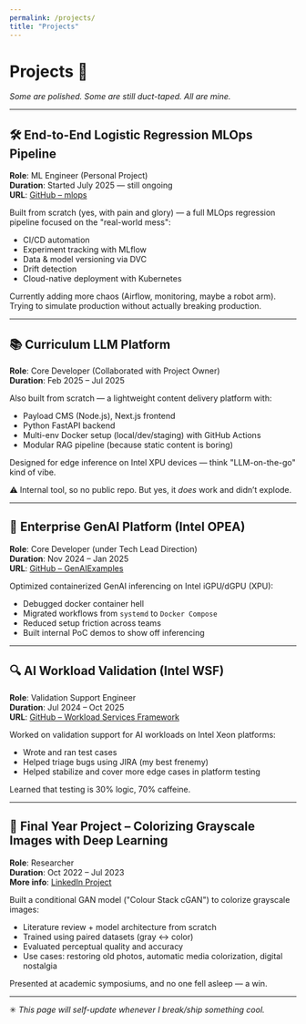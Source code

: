 ```yaml
---
permalink: /projects/
title: "Projects"
---
```


# Projects 🚧  
*Some are polished. Some are still duct-taped. All are mine.*

---

## 🛠️ End-to-End Logistic Regression MLOps Pipeline  
**Role**: ML Engineer (Personal Project)  
**Duration**: Started July 2025 — still ongoing  
**URL**: [GitHub – mlops](https://github.com/shisian512/mlops)

Built from scratch (yes, with pain and glory) — a full MLOps regression pipeline focused on the "real-world mess":  
- CI/CD automation  
- Experiment tracking with MLflow  
- Data & model versioning via DVC  
- Drift detection  
- Cloud-native deployment with Kubernetes  

Currently adding more chaos (Airflow, monitoring, maybe a robot arm). Trying to simulate production without actually breaking production.

---

## 📚 Curriculum LLM Platform  
**Role**: Core Developer (Collaborated with Project Owner)  
**Duration**: Feb 2025 – Jul 2025  

Also built from scratch — a lightweight content delivery platform with:  
- Payload CMS (Node.js), Next.js frontend  
- Python FastAPI backend  
- Multi-env Docker setup (local/dev/staging) with GitHub Actions  
- Modular RAG pipeline (because static content is boring)

Designed for edge inference on Intel XPU devices — think "LLM-on-the-go" kind of vibe.

⚠️ Internal tool, so no public repo. But yes, it *does* work and didn’t explode.

---

## 🧠 Enterprise GenAI Platform (Intel OPEA)  
**Role**: Core Developer (under Tech Lead Direction)  
**Duration**: Nov 2024 – Jan 2025  
**URL**: [GitHub – GenAIExamples](https://github.com/opea-project/GenAIExamples)

Optimized containerized GenAI inferencing on Intel iGPU/dGPU (XPU):  
- Debugged docker container hell  
- Migrated workflows from `systemd` to `Docker Compose`  
- Reduced setup friction across teams  
- Built internal PoC demos to show off inferencing

---

## 🔍 AI Workload Validation (Intel WSF)  
**Role**: Validation Support Engineer  
**Duration**: Jul 2024 – Oct 2025  
**URL**: [GitHub – Workload Services Framework](https://github.com/intel/workload-services-framework)

Worked on validation support for AI workloads on Intel Xeon platforms:  
- Wrote and ran test cases  
- Helped triage bugs using JIRA (my best frenemy)  
- Helped stabilize and cover more edge cases in platform testing

Learned that testing is 30% logic, 70% caffeine.

---

## 🎨 Final Year Project – Colorizing Grayscale Images with Deep Learning  
**Role**: Researcher  
**Duration**: Oct 2022 – Jul 2023  
**More info**: [LinkedIn Project](https://www.linkedin.com/in/tan-shi-sian)

Built a conditional GAN model ("Colour Stack cGAN") to colorize grayscale images:  
- Literature review + model architecture from scratch  
- Trained using paired datasets (gray ↔ color)  
- Evaluated perceptual quality and accuracy  
- Use cases: restoring old photos, automatic media colorization, digital nostalgia

Presented at academic symposiums, and no one fell asleep — a win.

---

✳ *This page will self-update whenever I break/ship something cool.*

